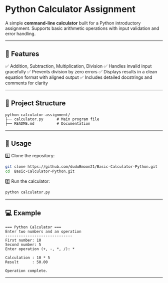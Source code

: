# Python Calculator Assignment

A simple **command-line calculator** built for a Python introductory assignment. Supports basic arithmetic operations with input validation and error handling.

---

## 🚀 Features

✅ Addition, Subtraction, Multiplication, Division
✅ Handles invalid input gracefully
✅ Prevents division by zero errors
✅ Displays results in a clean equation format with aligned output
✅ Includes detailed docstrings and comments for clarity

---

## 📂 Project Structure

```
python-calculator-assignment/
├── calculator.py      # Main program file
├── README.md          # Documentation

```

---

## 🔧 Usage

1️⃣ Clone the repository:

```bash
git clone https://github.com/duduBmoon21/Basic-Calculator-Python.git
cd  Basic-Calculator-Python.git
```

2️⃣ Run the calculator:

```bash
python calculator.py
```

---

## 💻 Example

```
=== Python Calculator ===
Enter two numbers and an operation
------------------------------
First number: 10
Second number: 5
Enter operation (+, -, *, /): *

Calculation : 10 * 5
Result      : 50.00

Operation complete.
```

---

